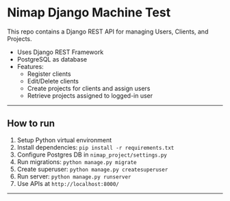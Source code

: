 # Nimap Django Machine Test

This repo contains a Django REST API for managing Users, Clients, and Projects.

- Uses Django REST Framework  
- PostgreSQL as database  
- Features:  
  - Register clients  
  - Edit/Delete clients  
  - Create projects for clients and assign users  
  - Retrieve projects assigned to logged-in user

---

## How to run

1. Setup Python virtual environment  
2. Install dependencies: `pip install -r requirements.txt`  
3. Configure Postgres DB in `nimap_project/settings.py`  
4. Run migrations: `python manage.py migrate`  
5. Create superuser: `python manage.py createsuperuser`  
6. Run server: `python manage.py runserver`  
7. Use APIs at `http://localhost:8000/`

---

